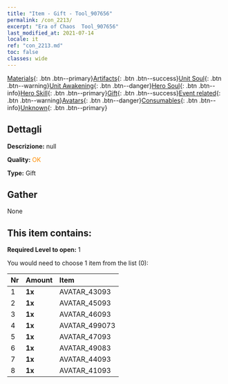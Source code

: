 ```yaml
---
title: "Item - Gift - Tool_907656"
permalink: /con_2213/
excerpt: "Era of Chaos  Tool_907656"
last_modified_at: 2021-07-14
locale: it
ref: "con_2213.md"
toc: false
classes: wide
---
```

 [Materials](/ItemsIT/){: .btn .btn--primary}[Artifacts](/ItemsIT/Artifacts/){: .btn .btn--success}[Unit Soul](/ItemsIT/UnitSoul/){: .btn .btn--warning}[Unit Awakening](/ItemsIT/UnitAwakening/){: .btn .btn--danger}[Hero Soul](/ItemsIT/HeroSoul/){: .btn .btn--info}[Hero Skill](/ItemsIT/HeroSkill/){: .btn .btn--primary}[Gift](/ItemsIT/Gift/){: .btn .btn--success}[Event related](/ItemsIT/Events/){: .btn .btn--warning}[Avatars](/ItemsIT/Avatars/){: .btn .btn--danger}[Consumables](/ItemsIT/Consumables/){: .btn .btn--info}[Unknown](/ItemsIT/Unknown/){: .btn .btn--primary}

## Dettagli
 **Descrizione:** null

 **Quality:** <span style="color: #FF8C00">OK</span>

 **Type:** Gift

## Gather

  None

## This item contains:

 **Required Level to open:** 1

 You would need to choose 1 item from the list (0):

  | Nr | Amount |     Item    |
  |:---|:-------|:------------|
  | 1 |  **1x** | AVATAR_43093 |  | 
  | 2 |  **1x** | AVATAR_45093 |  | 
  | 3 |  **1x** | AVATAR_46093 |  | 
  | 4 |  **1x** | AVATAR_499073 |  | 
  | 5 |  **1x** | AVATAR_47093 |  | 
  | 6 |  **1x** | AVATAR_49083 |  | 
  | 7 |  **1x** | AVATAR_44093 |  | 
  | 8 |  **1x** | AVATAR_41093 |  | 
